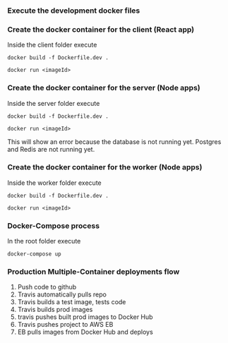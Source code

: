 ### Execute the development docker files
### Create the docker container for the client (React app)

Inside the client folder execute

```
docker build -f Dockerfile.dev .
```
```
docker run <imageId>
```

### Create the docker container for the server (Node apps)

Inside the server folder execute

```
docker build -f Dockerfile.dev .
```
```
docker run <imageId>
```

This will show an error because the database is not running yet.
Postgres and Redis are not running yet.

### Create the docker container for the worker (Node apps)

Inside the worker folder execute

```
docker build -f Dockerfile.dev .
```
```
docker run <imageId>
```

### Docker-Compose process

In the root folder execute

```
docker-compose up
```

### Production Multiple-Container deployments flow

1. Push code to github
2. Travis automatically pulls repo
3. Travis builds a test image, tests code
4. Travis builds prod images
5. travis pushes built prod images to Docker Hub
6. Travis pushes project to AWS EB
7. EB pulls images from Docker Hub and deploys
